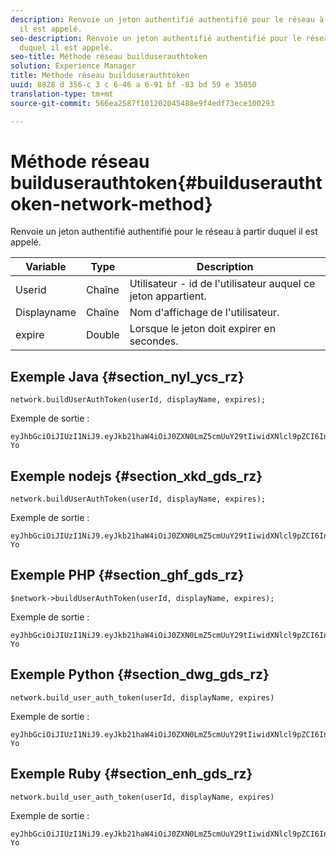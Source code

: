 ```yaml
---
description: Renvoie un jeton authentifié authentifié pour le réseau à partir duquel
  il est appelé.
seo-description: Renvoie un jeton authentifié authentifié pour le réseau à partir
  duquel il est appelé.
seo-title: Méthode réseau builduserauthtoken
solution: Experience Manager
title: Méthode réseau builduserauthtoken
uuid: 8828 d 356-c 3 c 6-46 a 6-91 bf -83 bd 59 e 35050
translation-type: tm+mt
source-git-commit: 566ea2587f101202045488e9f4edf73ece100293

---
```



# Méthode réseau builduserauthtoken{#builduserauthtoken-network-method}

Renvoie un jeton authentifié authentifié pour le réseau à partir duquel il est appelé.

| Variable | Type | Description |
|--- |--- |--- |
| Userid | Chaîne | Utilisateur - id de l'utilisateur auquel ce jeton appartient. |
| Displayname | Chaîne | Nom d'affichage de l'utilisateur. |
| expire | Double | Lorsque le jeton doit expirer en secondes. |

## Exemple Java {#section_nyl_ycs_rz}

```
network.buildUserAuthToken(userId, displayName, expires); 
```

Exemple de sortie :

```
eyJhbGciOiJIUzI1NiJ9.eyJkb21haW4iOiJ0ZXN0LmZ5cmUuY29tIiwidXNlcl9pZCI6InN5c3RlbSIsImRpc3BsYXlfbmFtZSI6InN5c3RlbSIsImV4cGlyZXMiOjEzOTY2NTUwODN9.33GuJF_ou2O6CCV22Y3PlLUgP2Igy9vAXfmLONkt-Yo 
```

## Exemple nodejs {#section_xkd_gds_rz}

```
network.buildUserAuthToken(userId, displayName, expires); 
```

Exemple de sortie :

```
eyJhbGciOiJIUzI1NiJ9.eyJkb21haW4iOiJ0ZXN0LmZ5cmUuY29tIiwidXNlcl9pZCI6InN5c3RlbSIsImRpc3BsYXlfbmFtZSI6InN5c3RlbSIsImV4cGlyZXMiOjEzOTY2NTUwODN9.33GuJF_ou2O6CCV22Y3PlLUgP2Igy9vAXfmLONkt-Yo 
```

## Exemple PHP {#section_ghf_gds_rz}

```
$network->buildUserAuthToken(userId, displayName, expires); 
```

Exemple de sortie :

```
eyJhbGciOiJIUzI1NiJ9.eyJkb21haW4iOiJ0ZXN0LmZ5cmUuY29tIiwidXNlcl9pZCI6InN5c3RlbSIsImRpc3BsYXlfbmFtZSI6InN5c3RlbSIsImV4cGlyZXMiOjEzOTY2NTUwODN9.33GuJF_ou2O6CCV22Y3PlLUgP2Igy9vAXfmLONkt-Yo
```

## Exemple Python {#section_dwg_gds_rz}

```
network.build_user_auth_token(userId, displayName, expires) 
```

Exemple de sortie :

```
eyJhbGciOiJIUzI1NiJ9.eyJkb21haW4iOiJ0ZXN0LmZ5cmUuY29tIiwidXNlcl9pZCI6InN5c3RlbSIsImRpc3BsYXlfbmFtZSI6InN5c3RlbSIsImV4cGlyZXMiOjEzOTY2NTUwODN9.33GuJF_ou2O6CCV22Y3PlLUgP2Igy9vAXfmLONkt-Yo
```

## Exemple Ruby {#section_enh_gds_rz}

```
network.build_user_auth_token(userId, displayName, expires) 
```

Exemple de sortie :

```
eyJhbGciOiJIUzI1NiJ9.eyJkb21haW4iOiJ0ZXN0LmZ5cmUuY29tIiwidXNlcl9pZCI6InN5c3RlbSIsImRpc3BsYXlfbmFtZSI6InN5c3RlbSIsImV4cGlyZXMiOjEzOTY2NTUwODN9.33GuJF_ou2O6CCV22Y3PlLUgP2Igy9vAXfmLONkt-Yo
```
